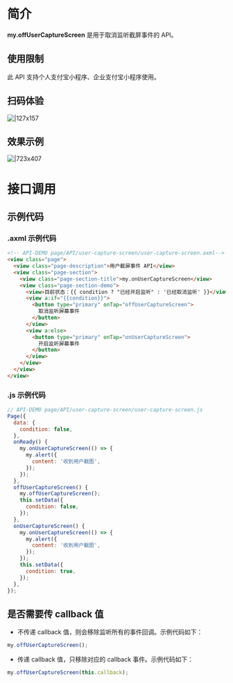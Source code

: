 # 简介

**my.offUserCaptureScreen** 是用于取消监听截屏事件的 API。

## 使用限制

此 API 支持个人支付宝小程序、企业支付宝小程序使用。

## 扫码体验

![|127x157](https://gw.alipayobjects.com/zos/skylark-tools/public/files/5d1e486d074cdcad0206fdfd113f753f.jpeg#align=left&display=inline&height=157&margin=%5Bobject%20Object%5D&originHeight=157&originWidth=127&status=done&style=stroke&width=127)

## 效果示例

![|723x407](https://gw.alipayobjects.com/zos/skylark-tools/public/files/b0f0b81ff9c0a27cd1621a532b7e18f5.png#align=left&display=inline&height=420&margin=%5Bobject%20Object%5D&originHeight=720&originWidth=1280&status=done&style=stroke&width=746)

# 接口调用

## 示例代码

### .axml 示例代码

```html
<!-- API-DEMO page/API/user-capture-screen/user-capture-screen.axml-->
<view class="page">
  <view class="page-description">用户截屏事件 API</view>
  <view class="page-section">
    <view class="page-section-title">my.onUserCaptureScreen</view>
    <view class="page-section-demo">
      <view>目前状态：{{ condition ? "已经开启监听" : '已经取消监听' }}</view>
      <view a:if="{{condition}}">
        <button type="primary" onTap="offUserCaptureScreen">
          取消监听屏幕事件
        </button>
      </view>
      <view a:else>
        <button type="primary" onTap="onUserCaptureScreen">
          开启监听屏幕事件
        </button>
      </view>
    </view>
  </view>
</view>
```

### .js 示例代码

```javascript
// API-DEMO page/API/user-capture-screen/user-capture-screen.js
Page({
  data: {
    condition: false,
  },
  onReady() {
    my.onUserCaptureScreen(() => {
      my.alert({
        content: '收到用户截图',
      });
    });
  },
  offUserCaptureScreen() {
    my.offUserCaptureScreen();
    this.setData({
      condition: false,
    });
  },
  onUserCaptureScreen() {
    my.onUserCaptureScreen(() => {
      my.alert({
        content: '收到用户截图',
      });
    });
    this.setData({
      condition: true,
    });
  },
});
```

## 是否需要传 callback 值

- 不传递 callback 值，则会移除监听所有的事件回调。示例代码如下：

```javascript
my.offUserCaptureScreen();
```

- 传递 callback 值，只移除对应的 callback 事件。示例代码如下：

```javascript
my.offUserCaptureScreen(this.callback);
```
